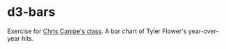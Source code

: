 d3-bars
=======================

Exercise for [Chris Canipe's class](https://github.com/chriscanipe/Data-Vis-Spring-2015). A bar chart of Tyler Flower's year-over-year hits.
